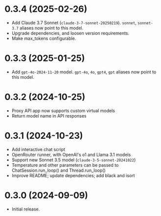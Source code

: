 # 0.3.4 (2025-02-26)

- Add Claude 3.7 Sonnet (`claude-3-7-sonnet-20250219`). `sonnet`, `sonnet-3.7` aliases now point to this model.
- Upgrade dependencies, and loosen version requirements.
- Make max_tokens configurable.


# 0.3.3 (2025-01-25)

- Add `gpt-4o-2024-11-20` model. `gpt-4o`, `4o`, `gpt4`, `gpt` aliases now point to this model.


# 0.3.2 (2024-10-25)

- Proxy API app now supports custom virtual models
- Return model name in API responses


# 0.3.1 (2024-10-23)

- Add interactive chat script
- OpenRouter runner, with OpenAI's o1 and Llama 3.1 models
- Support new Sonnet 3.5 model (`claude-3-5-sonnet-20241022`)
- Temperature and other parameters can be passed to ChatSession.run_loop() and Thread.run_loop()
- Improve README; update dependencies; add black and isort


# 0.3.0 (2024-09-09)

- Initial release.
